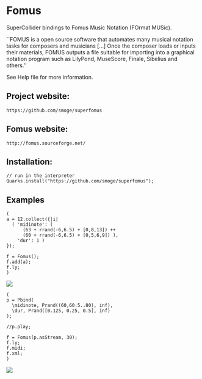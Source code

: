 # Fomus

SuperCollider bindings to Fomus Music Notation (FOrmat MUSic).

``FOMUS is a open source software that automates many musical notation tasks for composers and musicians [...] Once the composer loads or inputs their materials, FOMUS outputs a file suitable for importing into a graphical notation program such as LilyPond, MuseScore, Finale, Sibelius and others.''

See Help file for more information.

## Project website:

    https://github.com/smoge/superfomus

## Fomus website:

    http://fomus.sourceforge.net/

## Installation:

``` sc
// run in the interpreter
Quarks.install("https://github.com/smoge/superfomus");
```

## Examples

```supercollider
(
a = 12.collect({|i|
  ( 'midinote': (
      (63 + rrand(-6,6.5) + [0,8,13]) ++
      (60 + rrand(-6,6.5) + [0,5,6,9]) ),
    'dur': 1 )
});

f = Fomus();
f.add(a);
f.ly;
)
```

![](https://cdn.rawgit.com/smoge/superfomus/master/HelpSource/Classes/example1.svg)


```supercollider
(
p = Pbind(
  \midinote, Prand((60,60.5..80), inf),
  \dur, Prand([0.125, 0.25, 0.5], inf)
);

//p.play;

f = Fomus(p.asStream, 30);
f.ly;
f.midi;
f.xml;
)
```
![](https://cdn.rawgit.com/smoge/superfomus/master/HelpSource/Classes/example2.svg)
